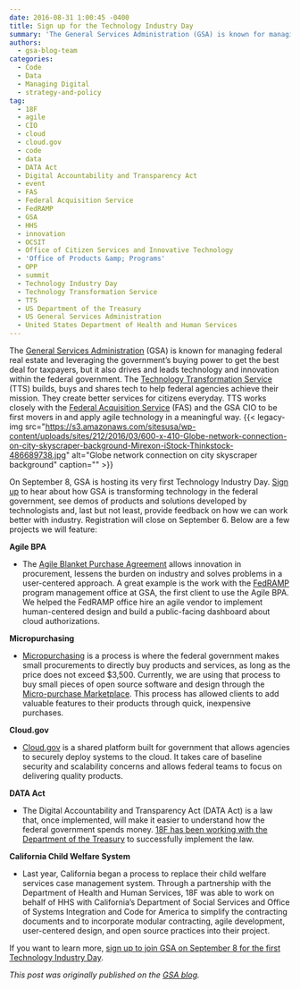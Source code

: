 ```yaml
---
date: 2016-08-31 1:00:45 -0400
title: Sign up for the Technology Industry Day
summary: 'The General Services Administration (GSA) is known for managing federal real estate and leveraging the government&rsquo;s buying power to get the best deal for taxpayers, but it also drives and leads technology and innovation within the federal government. The Technology Transformation Service (TTS) builds, buys and shares tech to help federal agencies achieve their mission.'
authors:
  - gsa-blog-team
categories:
  - Code
  - Data
  - Managing Digital
  - strategy-and-policy
tag:
  - 18F
  - agile
  - CIO
  - cloud
  - cloud.gov
  - code
  - data
  - DATA Act
  - Digital Accountability and Transparency Act
  - event
  - FAS
  - Federal Acquisition Service
  - FedRAMP
  - GSA
  - HHS
  - innovation
  - OCSIT
  - Office of Citizen Services and Innovative Technology
  - 'Office of Products &amp; Programs'
  - OPP
  - summit
  - Technology Industry Day
  - Technology Transformation Service
  - TTS
  - US Department of the Treasury
  - US General Services Administration
  - United States Department of Health and Human Services
---
```


The [General Services Administration](http://www.gsa.gov/) (GSA) is known for managing federal real estate and leveraging the government’s buying power to get the best deal for taxpayers, but it also drives and leads technology and innovation within the federal government. The [Technology Transformation Service](http://www.gsa.gov/portal/category/25729) (TTS) builds, buys and shares tech to help federal agencies achieve their mission. They create better services for citizens everyday. TTS works closely with the [Federal Acquisition Service](http://www.gsa.gov/portal/content/105080) (FAS) and the GSA CIO to be first movers in and apply agile technology in a meaningful way. {{< legacy-img src="https://s3.amazonaws.com/sitesusa/wp-content/uploads/sites/212/2016/03/600-x-410-Globe-network-connection-on-city-skyscraper-background-Mirexon-iStock-Thinkstock-486689738.jpg" alt="Globe network connection on city skyscraper background" caption="" >}} 

On September 8, GSA is hosting its very first Technology Industry Day. [Sign up](http://www.eventbrite.com/e/gsa-technology-industry-day-registration-27199447279) to hear about how GSA is transforming technology in the federal government, see demos of products and solutions developed by technologists and, last but not least, provide feedback on how we can work better with industry. Registration will close on September 6. Below are a few projects we will feature:

**Agile BPA**

  * The [Agile Blanket Purchase Agreement](https://pages.18f.gov/ads-bpa/buyers/) allows innovation in procurement, lessens the burden on industry and solves problems in a user-centered approach. A great example is the work with the [FedRAMP](https://www.fedramp.gov/) program management office at GSA, the first client to use the Agile BPA. We helped the FedRAMP office hire an agile vendor to implement human-centered design and build a public-facing dashboard about cloud authorizations.

**Micropurchasing**

  * [Micropurchasing](https://micropurchase.18f.gov/insights) is a process is where the federal government makes small procurements to directly buy products and services, as long as the price does not exceed $3,500. Currently, we are using that process to buy small pieces of open source software and design through the [Micro-purchase Marketplace](https://micropurchase.18f.gov/). This process has allowed clients to add valuable features to their products through quick, inexpensive purchases.

**Cloud.gov**

  * [Cloud.gov](https://cloud.gov/) is a shared platform built for government that allows agencies to securely deploy systems to the cloud. It takes care of baseline security and scalability concerns and allows federal teams to focus on delivering quality products.

**DATA Act**

  * The Digital Accountability and Transparency Act (DATA Act) is a law that, once implemented, will make it easier to understand how the federal government spends money. [18F has been working with the Department of the Treasury](https://18f.gsa.gov/2015/06/09/data-act-data-act-explainer/) to successfully implement the law.

**California Child Welfare System**

  * Last year, California began a process to replace their child welfare services case management system. Through a partnership with the Department of Health and Human Services, 18F was able to work on behalf of HHS with California’s Department of Social Services and Office of Systems Integration and Code for America to simplify the contracting documents and to incorporate modular contracting, agile development, user-centered design, and open source practices into their project.

If you want to learn more, [sign up to join GSA on September 8 for the first Technology Industry Day](http://www.eventbrite.com/e/gsa-technology-industry-day-registration-27199447279).

_This post was originally published on the [GSA blog](https://gsablogs.gsa.gov/gsablog/)._
